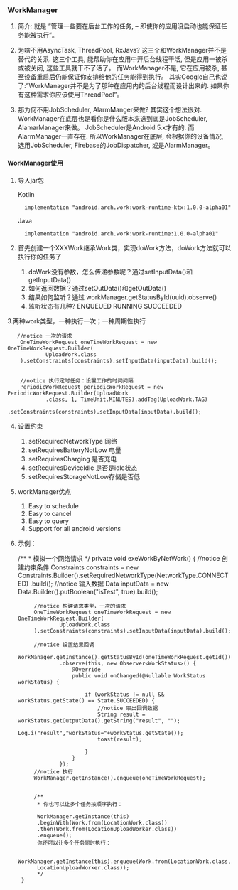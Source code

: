 

### WorkManager


1. 简介: 就是 ”管理一些要在后台工作的任务, – 即使你的应用没启动也能保证任务能被执行”。

2. 为啥不用AsyncTask, ThreadPool, RxJava?
  这三个和WorkManager并不是替代的关系. 这三个工具, 能帮助你在应用中开后台线程干活, 但是应用一被杀或被关闭, 这些工具就干不了活了。
  而WorkManager不是, 它在应用被杀, 甚至设备重启后仍能保证你安排给他的任务能得到执行。
  其实Google自己也说了:”WorkManager并不是为了那种在应用内的后台线程而设计出来的.
  如果你有这种需求你应该使用ThreadPool”。

3. 那为何不用JobScheduler, AlarmManger来做?
  其实这个想法很对. WorkManager在底层也是看你是什么版本来选到底是JobScheduler, AlamarManager来做。 
  JobScheduler是Android 5.x才有的. 而AlarmManager一直存在. 所以WorkManager在底层, 会根据你的设备情况, 选用JobScheduler, Firebase的JobDispatcher, 或是AlarmManager。
  
#### WorkManager使用

1. 导入jar包

    Kotlin
    
         implementation "android.arch.work:work-runtime-ktx:1.0.0-alpha01"
    
    Java
    
         implementation "android.arch.work:work-runtime:1.0.0-alpha01"
         
2. 首先创建一个XXXWork继承Work类，实现doWork方法，doWork方法就可以执行你的任务了

   1. doWork没有参数，怎么传递参数呢？通过setInputData()和getInputData()
   2. 如何返回数据？通过setOutData()和getOutData()
   3. 结果如何监听？通过 workManager.getStatusById(uuid).observe()
   4. 监听状态有几种? ENQUEUED RUNNING SUCCEEDED
   
3.两种work类型，一种执行一次；一种周期性执行

       //notice 一次的请求
        OneTimeWorkRequest oneTimeWorkRequest = new OneTimeWorkRequest.Builder(
                UploadWork.class
        ).setConstraints(constraints).setInputData(inputData).build();


        //notice 执行定时任务：设置工作的时间间隔
        PeriodicWorkRequest periodicWorkRequest = new PeriodicWorkRequest.Builder(UploadWork
                .class, 1, TimeUnit.MINUTES).addTag(UploadWork.TAG)
                .setConstraints(constraints).setInputData(inputData).build();

4. 设置约束
     1. setRequiredNetworkType 网络
     2. setRequiresBatteryNotLow 电量
     3. setRequiresCharging 是否充电
     4. setRequiresDeviceIdle 是否是idle状态
     5. setRequiresStorageNotLow存储是否低
     
5. workManager优点

   1. Easy to schedule
   2. Easy to cancel
   3. Easy to query
   4. Support for all android versions

6. 示例：

     /**
         * 模拟一个网络请求
         */
        private void exeWorkByNetWork() {
            //notice 创建约束条件
            Constraints constraints = new Constraints.Builder().setRequiredNetworkType(NetworkType.CONNECTED)
                    .build();
            //notice 输入数据
            Data inputData = new Data.Builder().putBoolean("isTest", true).build();
    
            //notice 构建请求类型，一次的请求
            OneTimeWorkRequest oneTimeWorkRequest = new OneTimeWorkRequest.Builder(
                    UploadWork.class
            ).setConstraints(constraints).setInputData(inputData).build();
    
            //notice 设置结果回调
            WorkManager.getInstance().getStatusById(oneTimeWorkRequest.getId())
                    .observe(this, new Observer<WorkStatus>() {
                        @Override
                        public void onChanged(@Nullable WorkStatus workStatus) {
    
                            if (workStatus != null && workStatus.getState() == State.SUCCEEDED) {
                                //notice 取出回调数据
                                String result = workStatus.getOutputData().getString("result", "");
                                Log.i("result","workStatus="+workStatus.getState());
                                toast(result);
    
                            }
                        }
                    });
            //notice 执行
            WorkManager.getInstance().enqueue(oneTimeWorkRequest);
    
    
            /**
             * 你也可以让多个任务按顺序执行：
    
             WorkManager.getInstance(this)
             .beginWith(Work.from(LocationWork.class))
             .then(Work.from(LocationUploadWorker.class))
             .enqueue();
             你还可以让多个任务同时执行：
    
             WorkManager.getInstance(this).enqueue(Work.from(LocationWork.class,
             LocationUploadWorker.class));
             */
        }  
       

